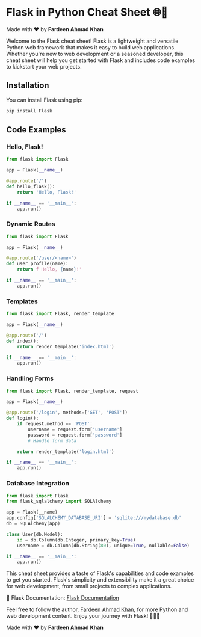 # Flask in Python Cheat Sheet 🌐🐍

Made with :heart: by **Fardeen Ahmad Khan**

Welcome to the Flask cheat sheet! Flask is a lightweight and versatile Python web framework that makes it easy to build web applications. Whether you're new to web development or a seasoned developer, this cheat sheet will help you get started with Flask and includes code examples to kickstart your web projects.

## Installation

You can install Flask using pip:

```python
pip install Flask
```

## Code Examples

### Hello, Flask!

```python
from flask import Flask

app = Flask(__name__)

@app.route('/')
def hello_flask():
    return 'Hello, Flask!'

if __name__ == '__main__':
    app.run()
```

### Dynamic Routes

```python
from flask import Flask

app = Flask(__name__)

@app.route('/user/<name>')
def user_profile(name):
    return f'Hello, {name}!'

if __name__ == '__main__':
    app.run()
```

### Templates

```python
from flask import Flask, render_template

app = Flask(__name__)

@app.route('/')
def index():
    return render_template('index.html')

if __name__ == '__main__':
    app.run()
```

### Handling Forms

```python
from flask import Flask, render_template, request

app = Flask(__name__)

@app.route('/login', methods=['GET', 'POST'])
def login():
    if request.method == 'POST':
        username = request.form['username']
        password = request.form['password']
        # Handle form data

    return render_template('login.html')

if __name__ == '__main__':
    app.run()
```

### Database Integration

```python
from flask import Flask
from flask_sqlalchemy import SQLAlchemy

app = Flask(__name)
app.config['SQLALCHEMY_DATABASE_URI'] = 'sqlite:///mydatabase.db'
db = SQLAlchemy(app)

class User(db.Model):
    id = db.Column(db.Integer, primary_key=True)
    username = db.Column(db.String(80), unique=True, nullable=False)

if __name__ == '__main__':
    app.run()
```

This cheat sheet provides a taste of Flask's capabilities and code examples to get you started. Flask's simplicity and extensibility make it a great choice for web development, from small projects to complex applications.

📖 Flask Documentation: [Flask Documentation](https://flask.palletsprojects.com/)

Feel free to follow the author, [Fardeen Ahmad Khan](https://github.com/I-Fardeen), for more Python and web development content. Enjoy your journey with Flask! 🚀🌐📝

Made with :heart: by **Fardeen Ahmad Khan**
